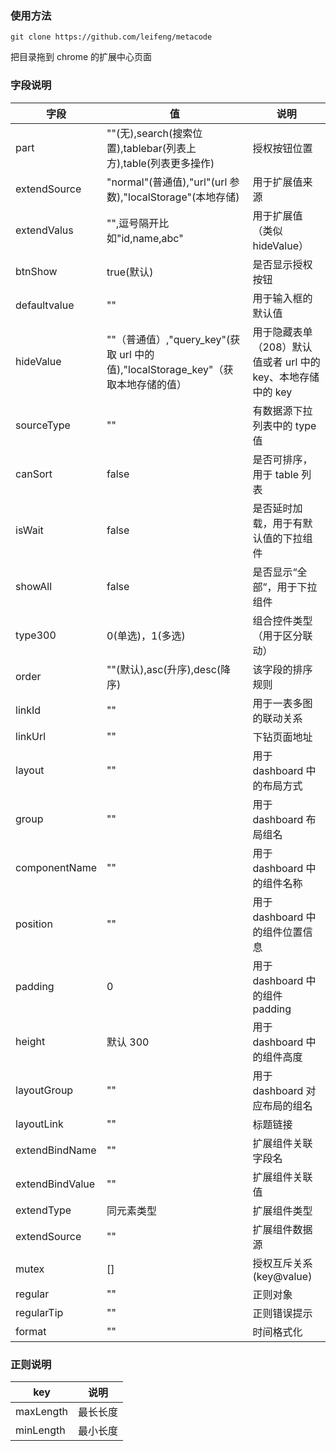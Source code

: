 ### 使用方法

```
git clone https://github.com/leifeng/metacode
```

把目录拖到 chrome 的扩展中心页面

### 字段说明

| 字段            | 值                                                                               | 说明                                                         |
| --------------- | -------------------------------------------------------------------------------- | ------------------------------------------------------------ |
| part            | ""(无),search(搜索位置),tablebar(列表上方),table(列表更多操作)                   | 授权按钮位置                                                 |
| extendSource    | "normal"(普通值),"url"(url 参数),"localStorage"(本地存储)                        | 用于扩展值来源                                               |
| extendValus     | "",逗号隔开比如"id,name,abc"                                                     | 用于扩展值（类似 hideValue）                                 |
| btnShow         | true(默认)                                                                       | 是否显示授权按钮                                             |
| defaultvalue    | ""                                                                               | 用于输入框的默认值                                           |
| hideValue       | ""（普通值）,"query_key"(获取 url 中的值),"localStorage_key"（获取本地存储的值） | 用于隐藏表单（208）默认值或者 url 中的 key、本地存储中的 key |
| sourceType      | ""                                                                               | 有数据源下拉列表中的 type 值                                 |
| canSort         | false                                                                            | 是否可排序，用于 table 列表                                  |
| isWait          | false                                                                            | 是否延时加载，用于有默认值的下拉组件                         |
| showAll         | false                                                                            | 是否显示“全部”，用于下拉组件                                 |
| type300         | 0(单选)，1(多选)                                                                 | 组合控件类型（用于区分联动）                                 |
| order           | ""(默认),asc(升序),desc(降序)                                                    | 该字段的排序规则                                             |
| linkId          | ""                                                                               | 用于一表多图的联动关系                                       |
| linkUrl         | ""                                                                               | 下钻页面地址                                                 |
| layout          | ""                                                                               | 用于 dashboard 中的布局方式                                  |
| group           | ""                                                                               | 用于 dashboard 布局组名                                      |
| componentName   | ""                                                                               | 用于 dashboard 中的组件名称                                  |
| position        | ""                                                                               | 用于 dashboard 中的组件位置信息                              |
| padding         | 0                                                                                | 用于 dashboard 中的组件 padding                              |
| height          | 默认 300                                                                         | 用于 dashboard 中的组件高度                                  |
| layoutGroup     | ""                                                                               | 用于 dashboard 对应布局的组名                                |
| layoutLink      | ""                                                                               | 标题链接                                                     |
| extendBindName  | ""                                                                               | 扩展组件关联字段名                                           |
| extendBindValue | ""                                                                               | 扩展组件关联值                                               |
| extendType      | 同元素类型                                                                       | 扩展组件类型                                                 |
| extendSource    | ""                                                                               | 扩展组件数据源                                               |
| mutex           | []                                                                               | 授权互斥关系 (key@value)                                     |
| regular         | ""                                                                               | 正则对象                                                     |
| regularTip      | ""                                                                               | 正则错误提示                                                 |
| format          | ""                                                                               | 时间格式化                                                   |

### 正则说明

| key       | 说明     |
| --------- | -------- |
| maxLength | 最长长度 |
| minLength | 最小长度 |
